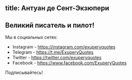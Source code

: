 title: Антуан де Сент-Экзюпери
---
## Великий писатель и пилот!

Мы в социальных сетях:
- Instagram - <https://instagram.com/exuperyquotes>
- Telegram - <https://t.me/ExuperyQuotes>
- Twitter - <https://twitter.com/exuperyquotes>
- Facebook - <https://www.facebook.com/ExuperyQuotes>

Подписывайтесь!
